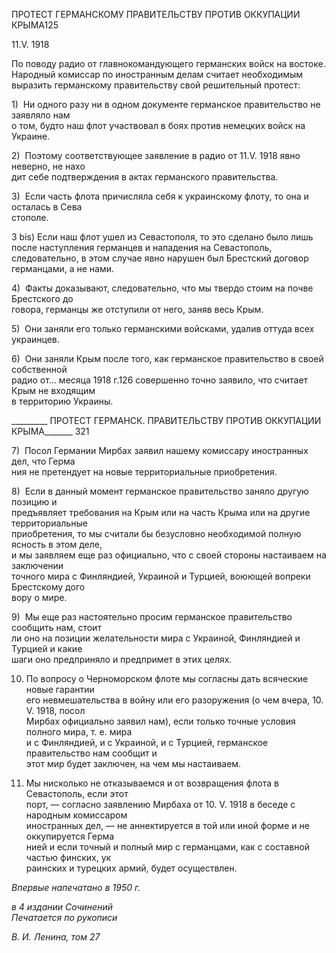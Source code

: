 ПРОТЕСТ ГЕРМАНСКОМУ ПРАВИТЕЛЬСТВУ ПРОТИВ ОККУПАЦИИ КРЫМА125

11.V. 1918

По поводу радио от главнокомандующего германских войск на востоке. Народный комиссар по иностранным делам считает необходимым выразить герман­скому правительству свой решительный протест:

1)  Ни одного разу ни в одном документе германское правительство не заявляло нам  
о том, будто наш флот участвовал в боях против немецких войск на Украине.

2)  Поэтому соответствующее заявление в радио от 11.V. 1918 явно неверно, не нахо­  
дит себе подтверждения в актах германского правительства.

3)  Если часть флота причисляла себя к украинскому флоту, то она и осталась в Сева­  
стополе.

3 bis) Если наш флот ушел из Севастополя, то это сделано было лишь после наступ­ления германцев и нападения на Севастополь, следовательно, в этом случае явно нару­шен был Брестский договор германцами, а не нами.

4)  Факты доказывают, следовательно, что мы твердо стоим на почве Брестского до­  
говора, германцы же отступили от него, заняв весь Крым.

5)  Они заняли его только германскими войсками, удалив оттуда всех украинцев.

6)  Они заняли Крым после того, как германское правительство в своей собственной  
радио от... месяца 1918 г.126 совершенно точно заявило, что считает Крым не входящим  
в территорию Украины.

  

_________ ПРОТЕСТ ГЕРМАНСК. ПРАВИТЕЛЬСТВУ ПРОТИВ ОККУПАЦИИ КРЫМА_______ 321

7)  Посол Германии Мирбах заявил нашему комиссару иностранных дел, что Герма­  
ния не претендует на новые территориальные приобретения.

8)  Если в данный момент германское правительство заняло другую позицию и  
предъявляет требования на Крым или на часть Крыма или на другие территориальные  
приобретения, то мы считали бы безусловно необходимой полную ясность в этом деле,  
и мы заявляем еще раз официально, что с своей стороны настаиваем на заключении  
точного мира с Финляндией, Украиной и Турцией, воюющей вопреки Брестскому дого­  
вору о мире.

9)  Мы еще раз настоятельно просим германское правительство сообщить нам, стоит  
ли оно на позиции желательности мира с Украиной, Финляндией и Турцией и какие  
шаги оно предприняло и предпримет в этих целях.

10) По вопросу о Черноморском флоте мы согласны дать всяческие новые гарантии  
его невмешательства в войну или его разоружения (о чем вчера, 10. V. 1918, посол  
Мирбах официально заявил нам), если только точные условия полного мира, т. е. мира  
и с Финляндией, и с Украиной, и с Турцией, германское правительство нам сообщит и  
этот мир будет заключен, на чем мы настаиваем.

11) Мы нисколько не отказываемся и от возвращения флота в Севастополь, если этот  
порт, — согласно заявлению Мирбаха от 10. V. 1918 в беседе с народным комиссаром  
иностранных дел, — не аннектируется в той или иной форме и не оккупируется Герма­  
нией и если точный и полный мир с германцами, как с составной частью финских, ук­  
раинских и турецких армий, будет осуществлен.

_Впервые напечатано в 1950 г._

_в 4 издании Сочинений                                                                   Печатается по рукописи_

_В. И. Ленина, том 27_